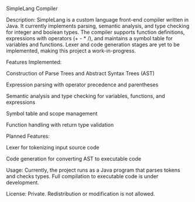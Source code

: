 SimpleLang Compiler

Description:
SimpleLang is a custom language front-end compiler written in Java. It currently implements parsing, semantic analysis, and type checking for integer and boolean types. The compiler supports function definitions, expressions with operators (+ - * /), and maintains a symbol table for variables and functions. Lexer and code generation stages are yet to be implemented, making this project a work-in-progress.

Features Implemented:

Construction of Parse Trees and Abstract Syntax Trees (AST)

Expression parsing with operator precedence and parentheses

Semantic analysis and type checking for variables, functions, and expressions

Symbol table and scope management

Function handling with return type validation

Planned Features:

Lexer for tokenizing input source code

Code generation for converting AST to executable code

Usage:
Currently, the project runs as a Java program that parses tokens and checks types. Full compilation to executable code is under development.

License:
Private. Redistribution or modification is not allowed.

